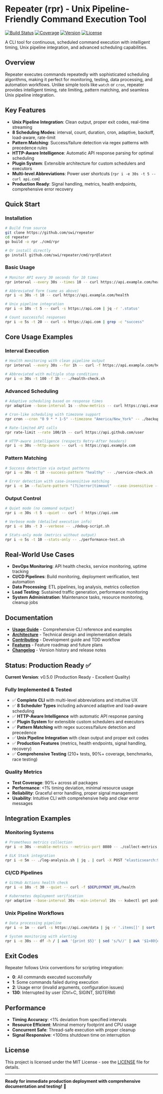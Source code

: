 # Repeater (rpr) - Unix Pipeline-Friendly Command Execution Tool

[![Build Status](https://img.shields.io/badge/build-passing-brightgreen)](https://github.com/swi/repeater)
[![Coverage](https://img.shields.io/badge/coverage-90%25-brightgreen)](https://github.com/swi/repeater)
[![Version](https://img.shields.io/badge/version-v0.5.0-blue)](https://github.com/swi/repeater/releases)
[![License](https://img.shields.io/badge/license-MIT-blue)](LICENSE)

A CLI tool for continuous, scheduled command execution with intelligent timing, Unix pipeline integration, and advanced scheduling capabilities.

## Overview

Repeater executes commands repeatedly with sophisticated scheduling algorithms, making it perfect for monitoring, testing, data processing, and automation workflows. Unlike simple tools like `watch` or `cron`, repeater provides intelligent timing, rate limiting, pattern matching, and seamless Unix pipeline integration.

## Key Features

- **Unix Pipeline Integration**: Clean output, proper exit codes, real-time streaming
- **8 Scheduling Modes**: interval, count, duration, cron, adaptive, backoff, load-aware, rate-limit
- **Pattern Matching**: Success/failure detection via regex patterns with precedence rules
- **HTTP-Aware Intelligence**: Automatic API response parsing for optimal scheduling
- **Plugin System**: Extensible architecture for custom schedulers and executors
- **Multi-level Abbreviations**: Power user shortcuts (`rpr i -e 30s -t 5 -- curl api.com`)
- **Production Ready**: Signal handling, metrics, health endpoints, comprehensive error recovery

## Quick Start

### Installation
```bash
# Build from source
git clone https://github.com/swi/repeater
cd repeater
go build -o rpr ./cmd/rpr

# Or install directly
go install github.com/swi/repeater/cmd/rpr@latest
```

### Basic Usage
```bash
# Monitor API every 30 seconds for 10 times
rpr interval --every 30s --times 10 -- curl https://api.example.com/health

# Abbreviated form (same as above)
rpr i -e 30s -t 10 -- curl https://api.example.com/health

# Unix pipeline integration
rpr i -e 10s -t 5 -- curl -s https://api.com | jq -r '.status'

# Count successful responses
rpr i -e 5s -t 20 -- curl -s https://api.com | grep -c "success"
```

## Core Usage Examples

### Interval Execution
```bash
# Health monitoring with clean pipeline output
rpr interval --every 30s --for 1h -- curl -f https://api.example.com/health

# Abbreviated with multiple stop conditions
rpr i -e 30s -t 100 -f 1h -- ./health-check.sh
```

### Advanced Scheduling
```bash
# Adaptive scheduling based on response times
rpr adaptive --base-interval 1s --show-metrics -- curl https://api.example.com

# Cron-like scheduling with timezone support
rpr cron --cron "0 9 * * 1-5" --timezone "America/New_York" -- ./backup.sh

# Rate-limited API calls
rpr rate-limit --rate 100/1h -- curl https://api.github.com/user

# HTTP-aware intelligence (respects Retry-After headers)
rpr i -e 30s --http-aware -- curl -s https://api.example.com
```

### Pattern Matching
```bash
# Success detection via output patterns
rpr i -e 30s -t 10 --success-pattern "healthy" -- ./service-check.sh

# Error detection with case-insensitive matching
rpr i -e 1m --failure-pattern "(?i)error|timeout" --case-insensitive -- ./monitor.sh
```

### Output Control
```bash
# Quiet mode (no command output)
rpr i -e 30s -t 5 --quiet -- curl -f https://api.com

# Verbose mode (detailed execution info)
rpr i -e 10s -t 3 --verbose -- ./debug-script.sh

# Stats-only mode (metrics without output)
rpr i -e 5s -t 10 --stats-only -- ./performance-test.sh
```

## Real-World Use Cases

- **DevOps Monitoring**: API health checks, service monitoring, uptime tracking
- **CI/CD Pipelines**: Build monitoring, deployment verification, test automation
- **Data Processing**: ETL pipelines, log analysis, metrics collection
- **Load Testing**: Sustained traffic generation, performance monitoring
- **System Administration**: Maintenance tasks, resource monitoring, cleanup jobs

## Documentation

- **[Usage Guide](USAGE.md)** - Comprehensive CLI reference and examples
- **[Architecture](ARCHITECTURE.md)** - Technical design and implementation details
- **[Contributing](CONTRIBUTING.md)** - Development guide and TDD workflow
- **[Features](FEATURES.md)** - Feature roadmap and future plans
- **[Changelog](CHANGELOG.md)** - Version history and release notes

## Status: Production Ready ✅

**Current Version**: v0.5.0 (Production Ready - Excellent Quality)

### Fully Implemented & Tested
- ✅ **Complete CLI** with multi-level abbreviations and intuitive UX
- ✅ **8 Scheduler Types** including advanced adaptive and load-aware scheduling
- ✅ **HTTP-Aware Intelligence** with automatic API response parsing
- ✅ **Plugin System** for extensible custom schedulers and executors
- ✅ **Pattern Matching** with regex success/failure detection and precedence
- ✅ **Unix Pipeline Integration** with clean output and proper exit codes
- ✅ **Production Features** (metrics, health endpoints, signal handling, recovery)
- ✅ **Comprehensive Testing** (210+ tests, 90%+ coverage, benchmarks, race testing)

### Quality Metrics
- **Test Coverage**: 90%+ across all packages
- **Performance**: <1% timing deviation, minimal resource usage
- **Reliability**: Graceful error handling, proper signal management
- **Usability**: Intuitive CLI with comprehensive help and clear error messages

## Integration Examples

### Monitoring Systems
```bash
# Prometheus metrics collection
rpr i -e 30s --enable-metrics --metrics-port 8080 -- ./collect-metrics.sh

# ELK Stack integration
rpr i -e 5m -- ./log-analysis.sh | jq . | curl -X POST "elasticsearch:9200/logs/_doc" -d @-
```

### CI/CD Pipelines
```bash
# GitHub Actions health check
rpr i -e 10s -t 30 --quiet -- curl -f $DEPLOYMENT_URL/health

# Kubernetes deployment verification
rpr adaptive --base-interval 30s --min-interval 10s -- kubectl get pods -l app=myapp
```

### Unix Pipeline Workflows
```bash
# Data processing pipeline
rpr i -e 1m -- curl -s https://api.com/data | jq -r '.items[]' | sort | uniq -c

# System monitoring with alerting
rpr i -e 30s -- df -h / | awk '{print $5}' | sed 's/%//' | awk '$1>80{exit 1}' || alert.sh
```

## Exit Codes

Repeater follows Unix conventions for scripting integration:
- **0**: All commands executed successfully
- **1**: Some commands failed during execution
- **2**: Usage error (invalid arguments, configuration issues)
- **130**: Interrupted by user (Ctrl+C, SIGINT, SIGTERM)

## Performance

- **Timing Accuracy**: <1% deviation from specified intervals
- **Resource Efficient**: Minimal memory footprint and CPU usage
- **Concurrent Safe**: Thread-safe execution with proper cleanup
- **Signal Responsive**: <100ms shutdown time on interruption

## License

This project is licensed under the MIT License - see the [LICENSE](LICENSE) file for details.

---

**Ready for immediate production deployment with comprehensive documentation and testing!** 🚀